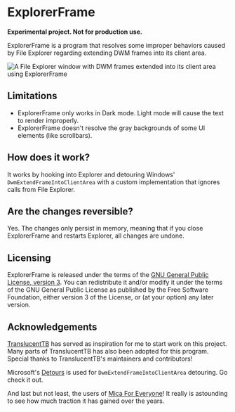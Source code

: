 # ExplorerFrame
**Experimental project. Not for production use.**

ExplorerFrame is a program that resolves some improper behaviors caused by File Explorer regarding extending DWM frames into its client area.

![A File Explorer window with DWM frames extended into its client area using ExplorerFrame](https://user-images.githubusercontent.com/29563098/201342798-7d3deaa2-8f09-4167-accd-0f849022d609.png)

## Limitations
- ExplorerFrame only works in Dark mode. Light mode will cause the text to render improperly.
- ExplorerFrame doesn't resolve the gray backgrounds of some UI elements (like scrollbars).

## How does it work?
It works by hooking into Explorer and detouring Windows' `DwmExtendFrameIntoClientArea` with a custom implementation that ignores calls from File Explorer.

## Are the changes reversible?
Yes. The changes only persist in memory, meaning that if you close ExplorerFrame and restarts Explorer, all changes are undone.

## Licensing
ExplorerFrame is released under the terms of the [GNU General Public License, version 3](LICENSE.txt). You can redistribute it and/or modify it under the terms of the GNU General Public License as published by the Free Software Foundation, either version 3 of the License, or (at your option) any later version.

## Acknowledgements
[TranslucentTB](https://github.com/TranslucentTB/TranslucentTB) has served as inspiration for me to start work on this project. Many parts of TranslucentTB has also been adopted for this program. Special thanks to TranslucentTB's maintainers and contributors!

Microsoft's [Detours](https://github.com/microsoft/Detours) is used for `DwmExtendFrameIntoClientArea` detouring. Go check it out.

And last but not least, the users of [Mica For Everyone](https://github.com/MicaForEveryone/MicaForEveryone)! It really is astounding to see how much traction it has gained over the years.
